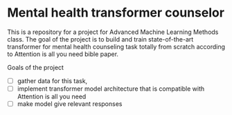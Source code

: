 # Mental health transformer counselor

This is a repository for a project for Advanced Machine Learning Methods class. 
The goal of the project is to build and train state-of-the-art transformer for mental health counseling task totally from scratch according to Attention is all you need bible paper.

Goals of the project

- [ ] gather data for this task,
- [ ] implement transformer model architecture that is compatible with Attention is all you need
- [ ] make model give relevant responses 
